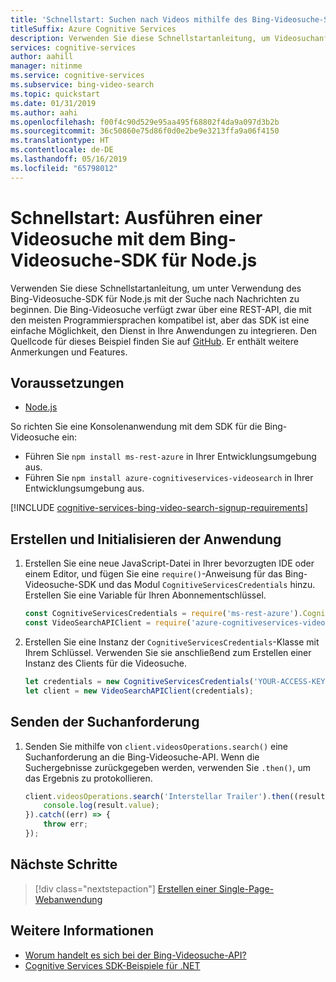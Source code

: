 ```yaml
---
title: 'Schnellstart: Suchen nach Videos mithilfe des Bing-Videosuche-SDK für Node.js'
titleSuffix: Azure Cognitive Services
description: Verwenden Sie diese Schnellstartanleitung, um Videosuchanforderungen mit dem Bing-Videosuche-SDK für Node.js zu senden.
services: cognitive-services
author: aahill
manager: nitinme
ms.service: cognitive-services
ms.subservice: bing-video-search
ms.topic: quickstart
ms.date: 01/31/2019
ms.author: aahi
ms.openlocfilehash: f00f4c90d529e95aa495f68802f4da9a097d3b2b
ms.sourcegitcommit: 36c50860e75d86f0d0e2be9e3213ffa9a06f4150
ms.translationtype: HT
ms.contentlocale: de-DE
ms.lasthandoff: 05/16/2019
ms.locfileid: "65798012"
---
```

# <a name="quickstart-perform-a-video-search-with-the-bing-video-search-sdk-for-nodejs"></a>Schnellstart: Ausführen einer Videosuche mit dem Bing-Videosuche-SDK für Node.js

Verwenden Sie diese Schnellstartanleitung, um unter Verwendung des Bing-Videosuche-SDK für Node.js mit der Suche nach Nachrichten zu beginnen. Die Bing-Videosuche verfügt zwar über eine REST-API, die mit den meisten Programmiersprachen kompatibel ist, aber das SDK ist eine einfache Möglichkeit, den Dienst in Ihre Anwendungen zu integrieren. Den Quellcode für dieses Beispiel finden Sie auf [GitHub](https://github.com/Azure-Samples/cognitive-services-node-sdk-samples/blob/master/Samples/videoSearch.js). Er enthält weitere Anmerkungen und Features.

## <a name="prerequisites"></a>Voraussetzungen

- [Node.js](https://www.nodejs.org/)

So richten Sie eine Konsolenanwendung mit dem SDK für die Bing-Videosuche ein:
* Führen Sie `npm install ms-rest-azure` in Ihrer Entwicklungsumgebung aus.
* Führen Sie `npm install azure-cognitiveservices-videosearch` in Ihrer Entwicklungsumgebung aus.

[!INCLUDE [cognitive-services-bing-video-search-signup-requirements](../../../../includes/cognitive-services-bing-video-search-signup-requirements.md)]

## <a name="create-and-initialize-the-application"></a>Erstellen und Initialisieren der Anwendung

1. Erstellen Sie eine neue JavaScript-Datei in Ihrer bevorzugten IDE oder einem Editor, und fügen Sie eine `require()`-Anweisung für das Bing-Videosuche-SDK und das Modul `CognitiveServicesCredentials` hinzu. Erstellen Sie eine Variable für Ihren Abonnementschlüssel. 
    
    ```javascript
    const CognitiveServicesCredentials = require('ms-rest-azure').CognitiveServicesCredentials;
    const VideoSearchAPIClient = require('azure-cognitiveservices-videosearch');
    ```

2. Erstellen Sie eine Instanz der `CognitiveServicesCredentials`-Klasse mit Ihrem Schlüssel. Verwenden Sie sie anschließend zum Erstellen einer Instanz des Clients für die Videosuche.

    ```javascript
    let credentials = new CognitiveServicesCredentials('YOUR-ACCESS-KEY');
    let client = new VideoSearchAPIClient(credentials);
    ```

## <a name="send-the-search-request"></a>Senden der Suchanforderung

1. Senden Sie mithilfe von `client.videosOperations.search()` eine Suchanforderung an die Bing-Videosuche-API. Wenn die Suchergebnisse zurückgegeben werden, verwenden Sie `.then()`, um das Ergebnis zu protokollieren.
    
    ```javascript
    client.videosOperations.search('Interstellar Trailer').then((result) => {
        console.log(result.value);
    }).catch((err) => {
        throw err;
    });
    ```

<!-- Remove until the response can be replace with a sanitized version.
The code prints `result.value` items to the console without parsing any text. The results will be:
- _type: 'VideoObjectElementType'

![Video results](media/video-search-sdk-node-results.png)
-->

## <a name="next-steps"></a>Nächste Schritte

> [!div class="nextstepaction"]
> [Erstellen einer Single-Page-Webanwendung](../tutorial-bing-video-search-single-page-app.md)

## <a name="see-also"></a>Weitere Informationen 

* [Worum handelt es sich bei der Bing-Videosuche-API?](../overview.md)
* [Cognitive Services SDK-Beispiele für .NET](https://github.com/Azure-Samples/cognitive-services-dotnet-sdk-samples/tree/master/BingSearchv7)